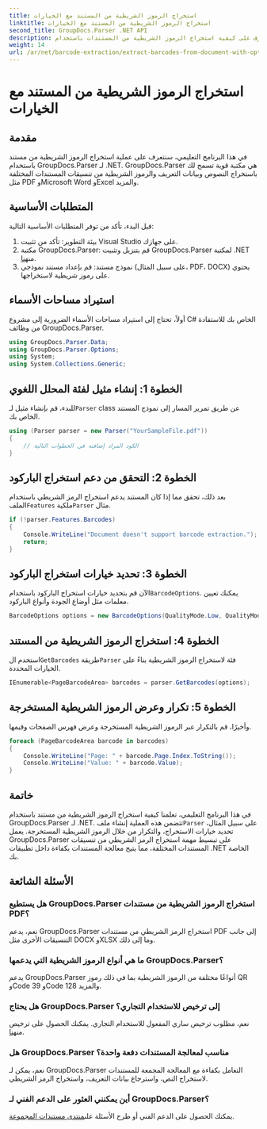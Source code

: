 ```yaml
---
title: استخراج الرموز الشريطية من المستند مع الخيارات
linktitle: استخراج الرموز الشريطية من المستند مع الخيارات
second_title: GroupDocs.Parser .NET API
description: تعرف على كيفية استخراج الرموز الشريطية من المستندات باستخدام GroupDocs.Parser لـ .NET. برنامج تعليمي شامل مع أمثلة التعليمات البرمجية والأسئلة الشائعة.
weight: 14
url: /ar/net/barcode-extraction/extract-barcodes-from-document-with-options/
---
```


# استخراج الرموز الشريطية من المستند مع الخيارات

## مقدمة
في هذا البرنامج التعليمي، سنتعرف على عملية استخراج الرموز الشريطية من مستند باستخدام GroupDocs.Parser لـ .NET. GroupDocs.Parser هي مكتبة قوية تسمح لك باستخراج النصوص وبيانات التعريف والرموز الشريطية من تنسيقات المستندات المختلفة مثل PDF وMicrosoft Word وExcel والمزيد.
## المتطلبات الأساسية
قبل البدء، تأكد من توفر المتطلبات الأساسية التالية:
1. بيئة التطوير: تأكد من تثبيت Visual Studio على جهازك.
2.  مكتبة GroupDocs.Parser: قم بتنزيل وتثبيت GroupDocs.Parser لمكتبة .NET من[هنا](https://releases.groupdocs.com/parser/net/).
3. نموذج مستند: قم بإعداد مستند نموذجي (على سبيل المثال، PDF، DOCX) يحتوي على رموز شريطية لاستخراجها.

## استيراد مساحات الأسماء
أولاً، تحتاج إلى استيراد مساحات الأسماء الضرورية إلى مشروع C# الخاص بك للاستفادة من وظائف GroupDocs.Parser.
```csharp
using GroupDocs.Parser.Data;
using GroupDocs.Parser.Options;
using System;
using System.Collections.Generic;
```
## الخطوة 1: إنشاء مثيل لفئة المحلل اللغوي
 للبدء، قم بإنشاء مثيل لـ`Parser` class عن طريق تمرير المسار إلى نموذج المستند الخاص بك.
```csharp
using (Parser parser = new Parser("YourSampleFile.pdf"))
{
    // الكود المراد إضافته في الخطوات التالية
}
```
## الخطوة 2: التحقق من دعم استخراج الباركود
 بعد ذلك، تحقق مما إذا كان المستند يدعم استخراج الرمز الشريطي باستخدام الملف`Features` ملكية`Parser` مثال.
```csharp
if (!parser.Features.Barcodes)
{
    Console.WriteLine("Document doesn't support barcode extraction.");
    return;
}
```
## الخطوة 3: تحديد خيارات استخراج الباركود
 الآن قم بتحديد خيارات استخراج الباركود باستخدام`BarcodeOptions`. يمكنك تعيين معلمات مثل أوضاع الجودة وأنواع الباركود.
```csharp
BarcodeOptions options = new BarcodeOptions(QualityMode.Low, QualityMode.Low, "QR");
```
## الخطوة 4: استخراج الرموز الشريطية من المستند
 استخدم ال`GetBarcodes` طريقة`Parser` فئة لاستخراج الرموز الشريطية بناءً على الخيارات المحددة.
```csharp
IEnumerable<PageBarcodeArea> barcodes = parser.GetBarcodes(options);
```
## الخطوة 5: تكرار وعرض الرموز الشريطية المستخرجة
وأخيرًا، قم بالتكرار عبر الرموز الشريطية المستخرجة وعرض فهرس الصفحات وقيمها.
```csharp
foreach (PageBarcodeArea barcode in barcodes)
{
    Console.WriteLine("Page: " + barcode.Page.Index.ToString());
    Console.WriteLine("Value: " + barcode.Value);
}
```

## خاتمة
 في هذا البرنامج التعليمي، تعلمنا كيفية استخراج الرموز الشريطية من مستند باستخدام GroupDocs.Parser لـ .NET. تتضمن هذه العملية إنشاء ملف`Parser` على سبيل المثال، تحديد خيارات الاستخراج، والتكرار من خلال الرموز الشريطية المستخرجة. يعمل GroupDocs.Parser على تبسيط مهمة استخراج الرمز الشريطي من تنسيقات المستندات المختلفة، مما يتيح معالجة المستندات بكفاءة داخل تطبيقات .NET الخاصة بك.

## الأسئلة الشائعة
### هل يستطيع GroupDocs.Parser استخراج الرموز الشريطية من مستندات PDF؟
نعم، يدعم GroupDocs.Parser استخراج الرمز الشريطي من مستندات PDF إلى جانب التنسيقات الأخرى مثل DOCX وXLSX وما إلى ذلك.
### ما هي أنواع الرموز الشريطية التي يدعمها GroupDocs.Parser؟
يدعم GroupDocs.Parser أنواعًا مختلفة من الرموز الشريطية بما في ذلك رموز QR وCode 39 وCode 128 والمزيد.
### هل يحتاج GroupDocs.Parser إلى ترخيص للاستخدام التجاري؟
 نعم، مطلوب ترخيص ساري المفعول للاستخدام التجاري. يمكنك الحصول على ترخيص من[هنا](https://purchase.groupdocs.com/buy).
### هل GroupDocs.Parser مناسب لمعالجة المستندات دفعة واحدة؟
نعم، يمكن لـ GroupDocs.Parser التعامل بكفاءة مع المعالجة المجمعة للمستندات لاستخراج النص، واسترجاع بيانات التعريف، واستخراج الرمز الشريطي.
### أين يمكنني العثور على الدعم الفني لـ GroupDocs.Parser؟
 يمكنك الحصول على الدعم الفني أو طرح الأسئلة على[منتدى مستندات المجموعة](https://forum.groupdocs.com/c/parser/17).